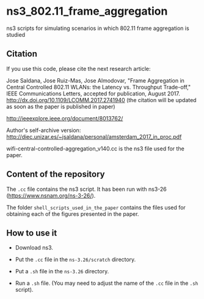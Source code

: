 # ns3_802.11_frame_aggregation
ns3 scripts for simulating scenarios in which 802.11 frame aggregation is studied


## Citation
If you use this code, please cite the next research article:

Jose Saldana, Jose Ruiz-Mas, Jose Almodovar, "Frame Aggregation in Central Controlled
802.11 WLANs: the Latency vs. Throughput Trade-off," IEEE Communications Letters,
accepted for publication, August 2017.
http://dx.doi.org/10.1109/LCOMM.2017.2741940
(the citation will be updated as soon as the paper is published in paper)

http://ieeexplore.ieee.org/document/8013762/

Author's self-archive version: http://diec.unizar.es/~jsaldana/personal/amsterdam_2017_in_proc.pdf

wifi-central-controlled-aggregation_v140.cc is the ns3 file used for the paper.


## Content of the repository

The `.cc` file contains the ns3 script. It has been run with ns3-26 (https://www.nsnam.org/ns-3-26/).

The folder `shell_scripts_used_in_the_paper` contains the files used for obtaining each of
the figures presented in the paper.


## How to use it

- Download ns3.

- Put the `.cc` file in the `ns-3.26/scratch` directory.

- Put a `.sh` file in the `ns-3.26` directory.

- Run a `.sh` file. (You may need to adjust the name of the `.cc` file in the `.sh` script).